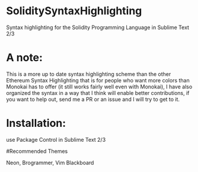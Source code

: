 # SoliditySyntaxHighlighting 
Syntax highlighting for the Solidity Programming Language in Sublime Text 2/3

# A note: 

This is a more up to date syntax highlighting scheme than the other Ethereum Syntax Highlighting that is for people who want more colors than Monokai has to offer (it still works fairly well even with Monokai), I have also organized the syntax in a way that I think will enable better contributions, if you want to help out, send me a PR or an issue and I will try to get to it. 

# Installation: 

use Package Control in Sublime Text 2/3

#Recommended Themes

Neon, Brogrammer, Vim Blackboard
